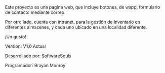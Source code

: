 Este proyecto es una pagína web, que incluye botones, de wspp, formulario de contacto mediante correo.

Por otro lado, cuenta con intranet, para la gestión de Inventario en diferentes almacenes, y cada uno ubicado en una localidad diferente.

¡Un gusto!


Versión: V1.0 Actual

Desarrollado por: SoftwareSouls

Programador: Brayan Monroy
